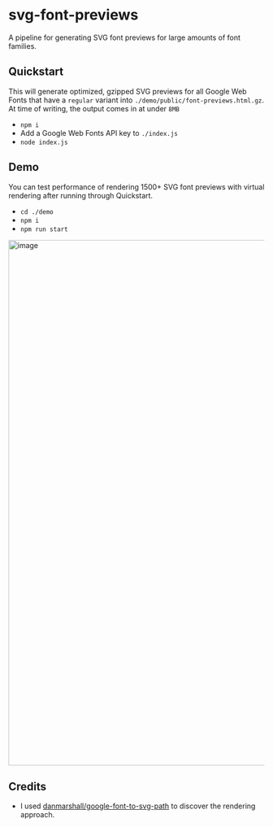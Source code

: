 # svg-font-previews
A pipeline for generating SVG font previews for large amounts of font families.

## Quickstart
This will generate optimized, gzipped SVG previews for all Google Web Fonts that have a `regular` variant into `./demo/public/font-previews.html.gz`. At time of writing, the output comes in at under `8MB`

- `npm i`
- Add a Google Web Fonts API key to `./index.js`
- `node index.js`

## Demo
You can test performance of rendering 1500+ SVG font previews with virtual rendering after running through Quickstart.

- `cd ./demo`
- `npm i`
- `npm run start`

<img width="1034" alt="image" src="https://github.com/tjdavenport/svg-font-previews/assets/4801431/cb205b04-3512-456b-a091-c900bfb168c7">

## Credits
- I used [danmarshall/google-font-to-svg-path]([asddsafdsa](https://github.com/danmarshall/google-font-to-svg-path)https://github.com/danmarshall/google-font-to-svg-path) to discover the rendering approach.
